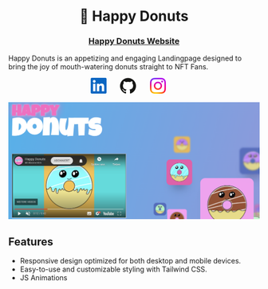 <h1 align="center">🍩 Happy Donuts</h1>

<h3 align ="center">
 <a  href="https://happydonuts.io"><strong>Happy Donuts Website</strong></a>
</h3>
<p>Happy Donuts is an appetizing and engaging Landingpage designed to bring the joy of mouth-watering donuts straight to NFT Fans.</p>

<!-- Social icons section -->
<p align="center">
  <a href="https://www.linkedin.com/in/johanneskofler/"><img width="32px" alt="LinkedIn" title="LinkedIn" src="https://github.com/jokofler/Images/blob/main/LinkedinIcon.png"/></a>
  &#8287;&#8287;&#8287;&#8287;&#8287;
  <a href="https://github.com/jokofler"><img width="32px" alt="GitHub" title="GitHub" src="https://github.com/jokofler/Images/blob/main/GithubIcon.png"/></a>
  &#8287;&#8287;&#8287;&#8287;&#8287;
  <a href="https://www.instagram.com/johanneskofler_/" alt="Instagram" title="Instagram"><img width="32px" src="https://github.com/jokofler/Images/blob/main/InstagramIcon.png"/></a>
  &#8287;&#8287;&#8287;&#8287;&#8287;
</p>



<img src="https://github.com/jokofler/happydonuts/blob/main/Bildschirm%C2%ADfoto%202023-03-27%20um%2009.56.03.png" alt="HappyDonuts">


## Features

- Responsive design optimized for both desktop and mobile devices.
- Easy-to-use and customizable styling with Tailwind CSS.
- JS Animations




